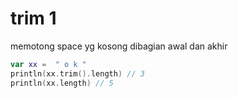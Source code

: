 # trim 1
memotong space yg kosong dibagian awal dan akhir
```kt
var xx =  " o k "
println(xx.trim().length) // 3
println(xx.length) // 5
```
